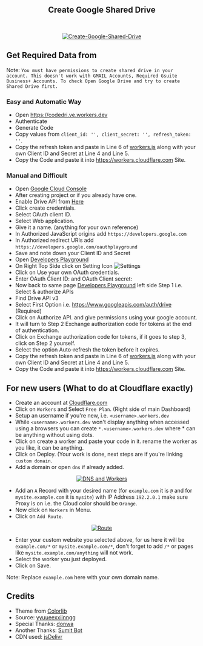 <div align="center">
  <h2>Create Google Shared Drive</h2><br />


[![Create-Google-Shared-Drive](https://cdn.jsdelivr.net/gh/ParveenBhadooOfficial/Create-Google-Shared-Drive@master/screen-shot.png)](https://github.com/ParveenBhadooOfficial/Create-Google-Shared-Drive)


</div>


## Get Required Data from 

Note: `You must have permissions to create shared drive in your account. This doesn't work with GMAIL Accounts, Required Gsuite Business+ Accounts. To check Open Google Drive and try to create Shared Drive first.`

### Easy and Automatic Way

* Open https://codedri.ve.workers.dev
* Authenticate
* Generate Code
* Copy values from `client_id: '', client_secret: '', refresh_token: ''`.
* Copy the refresh token and paste in Line 6 of [workers.js](https://github.com/ParveenBhadooOfficial/Create-Google-Shared-Drive/blob/master/workers.js) along with your own Client ID and Secret at Line 4 and Line 5.
* Copy the Code and paste it into https://workers.cloudflare.com Site.

### Manual and Difficult

* Open [Google Cloud Console](https://console.developers.google.com/apis/credentials)
* After creating project or if you already have one.
* Enable Drive API from [Here](https://console.developers.google.com/apis/library/drive.googleapis.com?q=drive)
* Click create credentials.
* Select OAuth client ID.
* Select Web application.
* Give it a name. (anything for your own reference)
* In Authorized JavaScript origins add `https://developers.google.com`
* In Authorized redirect URIs add `https://developers.google.com/oauthplayground`
* Save and note down your Client ID and Secret
* Open [Developers Playground](https://developers.google.com/oauthplayground)
* On Right Top Side click on Setting Icon ![Settings](https://developers.google.com/oauthplayground/assets/images/settings.png)
* Click on Use your own OAuth credentials.
* Enter OAuth Client ID: and OAuth Client secret:
* Now back to same page [Developers Playground](https://developers.google.com/oauthplayground) left side Step 1 i.e. Select & authorize APIs
* Find Drive API v3
* Select First Option i.e. https://www.googleapis.com/auth/drive (Required)
* Click on Authorize API. and give permissions using your google account.
* It will turn to Step 2 Exchange authorization code for tokens at the end of authentication.
* Click on Exchange authorization code for tokens, if it goes to step 3, click on Step 2 yourself.
* Select the option Auto-refresh the token before it expires.
* Copy the refresh token and paste in Line 6 of [workers.js](https://github.com/ParveenBhadooOfficial/Create-Google-Shared-Drive/blob/master/workers.js) along with your own Client ID and Secret at Line 4 and Line 5.
* Copy the Code and paste it into https://workers.cloudflare.com Site.

## For new users (What to do at Cloudflare exactly)

* Create an account at [Cloudflare.com](https://www.cloudflare.com)
* Click on `Workers` and Select `Free Plan`. (Right side of main Dashboard)
* Setup an username if you're new, i.e. `<username>.workers.dev`
* While `<username>.workers.dev` won't display anything when accessed using a browsers you can create `*.<username>.workers.dev` where * can be anything without using dots.
* Click on create a worker and paste your code in it. rename the worker as you like, it can be anything.
* Click on Deploy. (Your work is done, next steps are if you're linking `custom domain`.
* Add a domain or open `dns` if already added.

<div align="center">

[![DNS and Workers](https://cdn.jsdelivr.net/gh/ParveenBhadooOfficial/Create-Google-Shared-Drive@master/dns-workers.png)](https://github.com/ParveenBhadooOfficial/Create-Google-Shared-Drive)

</div>

* Add an `A` Record with your desired name (for `example.com` it is `@` and for `mysite.example.com` it is `mysite`) with IP Address `192.2.0.1` make sure Proxy is on i.e. the Cloud color should be `Orange`.
* Now click on `Workers` in Menu.
* Click on `Add Route`.

<div align="center">

[![Route](https://cdn.jsdelivr.net/gh/ParveenBhadooOfficial/Create-Google-Shared-Drive@master/route.png)](https://github.com/ParveenBhadooOfficial/Create-Google-Shared-Drive)

</div>

* Enter your custom website you selected above, for us here it will be `example.com/*` or `mysite.example.com/*`, don't forget to add `/*` or pages like `mysite.example.com/anything` will not work.
* Select the worker you just deployed.
* Click on Save.

Note: Replace `example.com` here with your own domain name.

## Credits

* Theme from [Colorlib](https://colorlib.com)
* Source: [yyuueexxiinngg](https://github.com/yyuueexxiinngg/some-scripts/blob/master/workers/google/drive/create-share-teamdrive.js)
* Special Thanks: [donwa](https://github.com/donwa/goindex)
* Another Thanks: [Sumit Bot](https://t.me/isumitbot)
* CDN used: [jsDelivr](https://jsdelivr.com)
